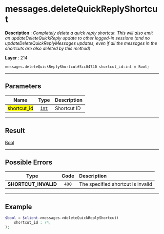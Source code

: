 # messages.deleteQuickReplyShortcut

**Description** : *Completely delete a quick reply shortcut\.
This will also emit an updateDeleteQuickReply update to other logged\-in sessions \(and no updateDeleteQuickReplyMessages updates, even if all the messages in the shortcuts are also deleted by this method\)*

**Layer** : 214

```tl
messages.deleteQuickReplyShortcut#3cc04740 shortcut_id:int = Bool;
```

---

## Parameters

| Name | Type | Description |
| :---: | :---: | :--- |
| <mark>shortcut_id</mark> | [`int`](type/int) | Shortcut ID |

---

## Result

[Bool](type/Bool)

---

## Possible Errors

| Type | Code | Description |
| :---: | :---: | :--- |
| **SHORTCUT_INVALID** | `400` | The specified shortcut is invalid |

---

## Example

```php
$bool = $client->messages->deleteQuickReplyShortcut(
	shortcut_id : 74,
);
```